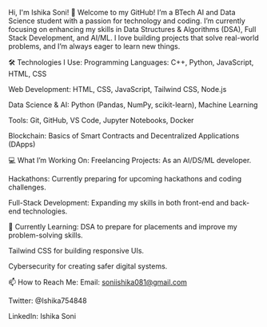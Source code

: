 Hi, I'm Ishika Soni! 👋
Welcome to my GitHub! I’m a BTech AI and Data Science student with a passion for technology and coding. I’m currently focusing on enhancing my skills in Data Structures & Algorithms (DSA), Full Stack Development, and AI/ML. I love building projects that solve real-world problems, and I’m always eager to learn new things.

🛠️ Technologies I Use:
Programming Languages: C++, Python, JavaScript, HTML, CSS

Web Development: HTML, CSS, JavaScript, Tailwind CSS, Node.js

Data Science & AI: Python (Pandas, NumPy, scikit-learn), Machine Learning

Tools: Git, GitHub, VS Code, Jupyter Notebooks, Docker

Blockchain: Basics of Smart Contracts and Decentralized Applications (DApps)

💻 What I’m Working On:
Freelancing Projects: As an AI/DS/ML developer.

Hackathons: Currently preparing for upcoming hackathons and coding challenges.

Full-Stack Development: Expanding my skills in both front-end and back-end technologies.

🌱 Currently Learning:
DSA to prepare for placements and improve my problem-solving skills.

Tailwind CSS for building responsive UIs.

Cybersecurity for creating safer digital systems.

📫 How to Reach Me:
Email: soniishika081@gmail.com

Twitter: @Ishika754848

LinkedIn: Ishika Soni
